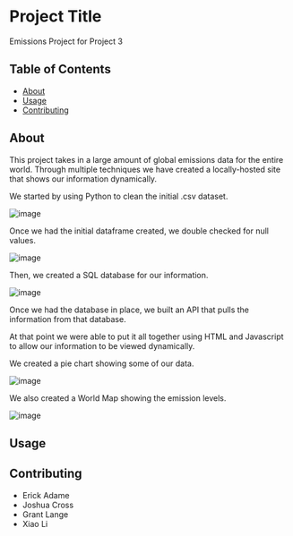 # Project Title 
Emissions Project for Project 3

## Table of Contents

- [About](#about)
- [Usage](#usage)
- [Contributing](#contributing)

## About
This project takes in a large amount of global emissions data for the entire world. Through multiple techniques we have created a locally-hosted site that shows our information dynamically.

We started by using Python to clean the initial .csv dataset.

![image](https://user-images.githubusercontent.com/118831989/233210621-0a03b387-ee40-4d93-953d-ab7c853bf200.png)

Once we had the initial dataframe created, we double checked for null values.

![image](https://user-images.githubusercontent.com/118831989/233210843-d0a62d59-4522-4069-84e7-b670946d1089.png)

Then, we created a SQL database for our information.

![image](https://user-images.githubusercontent.com/118831989/233210892-ce7acb28-d82e-4fd3-850e-98f52c9721ec.png)

Once we had the database in place, we built an API that pulls the information from that database. 

At that point we were able to put it all together using HTML and Javascript to allow our information to be viewed dynamically.

We created a pie chart showing some of our data.

![image](https://user-images.githubusercontent.com/118831989/233219309-f9f48b21-1ce1-41ed-9327-f4f8a30e1fa4.png)

We also created a World Map showing the emission levels.

![image](https://user-images.githubusercontent.com/118831989/233219464-54921b7c-534b-4552-b769-c51f0406eaa2.png)

## Usage


## Contributing
- Erick Adame
- Joshua Cross
- Grant Lange
- Xiao Li
